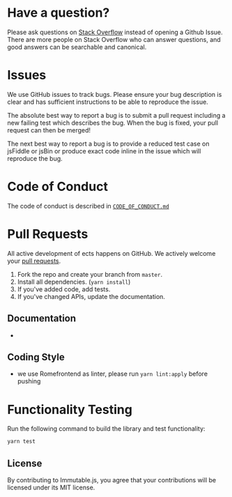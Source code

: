 # Have a question?

Please ask questions on [Stack Overflow](https://stackoverflow.com/questions/tagged/immutable.js) instead of opening a Github Issue. There are more people on Stack Overflow who
can answer questions, and good answers can be searchable and canonical.

# Issues

We use GitHub issues to track bugs. Please ensure your bug description is clear
and has sufficient instructions to be able to reproduce the issue.

The absolute best way to report a bug is to submit a pull request including a
new failing test which describes the bug. When the bug is fixed, your pull
request can then be merged!

The next best way to report a bug is to provide a reduced test case on jsFiddle
or jsBin or produce exact code inline in the issue which will reproduce the bug.

# Code of Conduct

The code of conduct is described in [`CODE_OF_CONDUCT.md`](CODE_OF_CONDUCT.md)

# Pull Requests

All active development of ects happens on GitHub. We actively welcome
your [pull requests](https://help.github.com/articles/creating-a-pull-request).

 1. Fork the repo and create your branch from `master`.
 2. Install all dependencies. (`yarn install`)
 3. If you've added code, add tests.
 4. If you've changed APIs, update the documentation.

## Documentation

-

## Coding Style

* we use Romefrontend as linter, please run `yarn lint:apply` before pushing

# Functionality Testing

Run the following command to build the library and test functionality:
```bash
yarn test
```

## License

By contributing to Immutable.js, you agree that your contributions will be
licensed under its MIT license.
